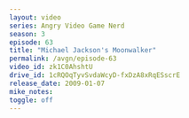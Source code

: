 ```yaml
---
layout: video
series: Angry Video Game Nerd
season: 3
episode: 63
title: "Michael Jackson's Moonwalker"
permalink: /avgn/episode-63
video_id: zk1C0AhshtU
drive_id: 1cRQOqTyvSvdaWcyD-fxDzA8xRqESscrE
release_date: 2009-01-07
mike_notes:
toggle: off
---
```


